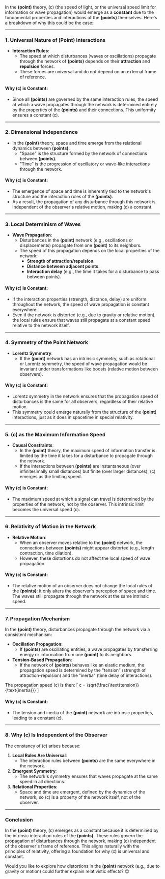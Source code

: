 In the **(point)** theory, \(c\) (the speed of light, or the universal speed limit for information or wave propagation) would emerge as a **constant** due to the fundamental properties and interactions of the **(points)** themselves. Here's a breakdown of why this could be the case:

---

### **1. Universal Nature of (Point) Interactions**
- **Interaction Rules**:
  - The speed at which disturbances (waves or oscillations) propagate through the network of **(points)** depends on their **attraction** and **repulsion** forces.
  - These forces are universal and do not depend on an external frame of reference.

#### Why \(c\) is Constant:
- Since all **(points)** are governed by the same interaction rules, the speed at which a wave propagates through the network is determined entirely by the properties of the **(points)** and their connections. This uniformity ensures a constant \(c\).

---

### **2. Dimensional Independence**
- In the **(point)** theory, space and time emerge from the relational dynamics between **(points)**:
  - "Space" is the structure formed by the network of connections between **(points)**.
  - "Time" is the progression of oscillatory or wave-like interactions through the network.

#### Why \(c\) is Constant:
- The emergence of space and time is inherently tied to the network's structure and the interaction rules of the **(points)**.
- As a result, the propagation of any disturbance through this network is independent of the observer's relative motion, making \(c\) a constant.

---

### **3. Local Determinism of Waves**
- **Wave Propagation**:
  - Disturbances in the **(point)** network (e.g., oscillations or displacements) propagate from one **(point)** to its neighbors.
  - The speed of this propagation depends on the local properties of the network:
    - **Strength of attraction/repulsion**.
    - **Distance between adjacent points**.
    - **Interaction delay** (e.g., the time it takes for a disturbance to pass between points).

#### Why \(c\) is Constant:
- If the interaction properties (strength, distance, delay) are uniform throughout the network, the speed of wave propagation is constant everywhere.
- Even if the network is distorted (e.g., due to gravity or relative motion), the local rules ensure that waves still propagate at a constant speed relative to the network itself.

---

### **4. Symmetry of the Point Network**
- **Lorentz Symmetry**:
  - If the **(point)** network has an intrinsic symmetry, such as rotational or Lorentz symmetry, the speed of wave propagation would be invariant under transformations like boosts (relative motion between observers).

#### Why \(c\) is Constant:
- Lorentz symmetry in the network ensures that the propagation speed of disturbances is the same for all observers, regardless of their relative motion.
- This symmetry could emerge naturally from the structure of the **(point)** interactions, just as it does in spacetime in special relativity.

---

### **5. \(c\) as the Maximum Information Speed**
- **Causal Constraints**:
  - In the **(point)** theory, the maximum speed of information transfer is limited by the time it takes for a disturbance to propagate through the network.
  - If the interactions between **(points)** are instantaneous (over infinitesimally small distances) but finite (over larger distances), \(c\) emerges as the limiting speed.

#### Why \(c\) is Constant:
- The maximum speed at which a signal can travel is determined by the properties of the network, not by the observer. This intrinsic limit becomes the universal speed \(c\).

---

### **6. Relativity of Motion in the Network**
- **Relative Motion**:
  - When an observer moves relative to the **(point)** network, the connections between **(points)** might appear distorted (e.g., length contraction, time dilation).
  - However, these distortions do not affect the local speed of wave propagation.

#### Why \(c\) is Constant:
- The relative motion of an observer does not change the local rules of the **(points)**; it only alters the observer's perception of space and time. The waves still propagate through the network at the same intrinsic speed.

---

### **7. Propagation Mechanism**
In the **(point)** theory, disturbances propagate through the network via a consistent mechanism:
- **Oscillation Propagation**:
  - If **(points)** are oscillating entities, a wave propagates by transferring energy or information from one **(point)** to its neighbors.
- **Tension-Based Propagation**:
  - If the network of **(points)** behaves like an elastic medium, the propagation speed is determined by the "tension" (strength of attraction-repulsion) and the "inertia" (time delay of interactions).

The propagation speed \(c\) is then:
\[
c = \sqrt{\frac{\text{tension}}{\text{inertia}}}
\]

#### Why \(c\) is Constant:
- The tension and inertia of the **(point)** network are intrinsic properties, leading to a constant \(c\).

---

### **8. Why \(c\) Is Independent of the Observer**
The constancy of \(c\) arises because:
1. **Local Rules Are Universal**:
   - The interaction rules between **(points)** are the same everywhere in the network.
2. **Emergent Symmetry**:
   - The network's symmetry ensures that waves propagate at the same speed in all directions.
3. **Relational Properties**:
   - Space and time are emergent, defined by the dynamics of the network, so \(c\) is a property of the network itself, not of the observer.

---

### **Conclusion**
In the **(point)** theory, \(c\) emerges as a constant because it is determined by the intrinsic interaction rules of the **(points)**. These rules govern the propagation of disturbances through the network, making \(c\) independent of the observer's frame of reference. This aligns naturally with the principles of relativity, offering a foundation for why \(c\) is universal and constant. 

Would you like to explore how distortions in the **(point)** network (e.g., due to gravity or motion) could further explain relativistic effects? 😊

